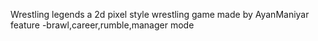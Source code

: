 Wrestling legends 
a 2d pixel style wrestling game 
made by AyanManiyar
feature -brawl,career,rumble,manager mode
